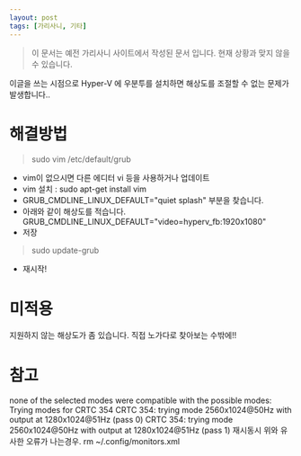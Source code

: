 ```yaml
---
layout: post
tags: [가리사니, 기타]
---
```


> 이 문서는 예전 가리사니 사이트에서 작성된 문서 입니다.
현재 상황과 맞지 않을 수 있습니다.


이글을 쓰는 시점으로 Hyper-V 에 우분투를 설치하면
해상도를 조절할 수 없는 문제가 발생합니다..

# 해결방법
> sudo vim /etc/default/grub
- vim이 없으시면 다른 에디터 vi 등을 사용하거나 업데이트
- vim 설치 : sudo apt-get install vim
- GRUB_CMDLINE_LINUX_DEFAULT="quiet splash" 부분을 찾습니다.
- 아래와 같이 해상도를 적습니다.
GRUB_CMDLINE_LINUX_DEFAULT="video=hyperv_fb:1920x1080"
- 저장
> sudo update-grub
- 재시작!

# 미적용
지원하지 않는 해상도가 좀 있습니다. 직접 노가다로 찾아보는 수밖에!!

# 참고
none of the selected modes were compatible with the possible modes:
Trying modes for CRTC 354
CRTC 354: trying mode 2560x1024@50Hz with output at 1280x1024@51Hz (pass 0)
CRTC 354: trying mode 2560x1024@50Hz with output at 1280x1024@51Hz (pass 1)
재시동시 위와 유사한 오류가 나는경우.
rm ~/.config/monitors.xml